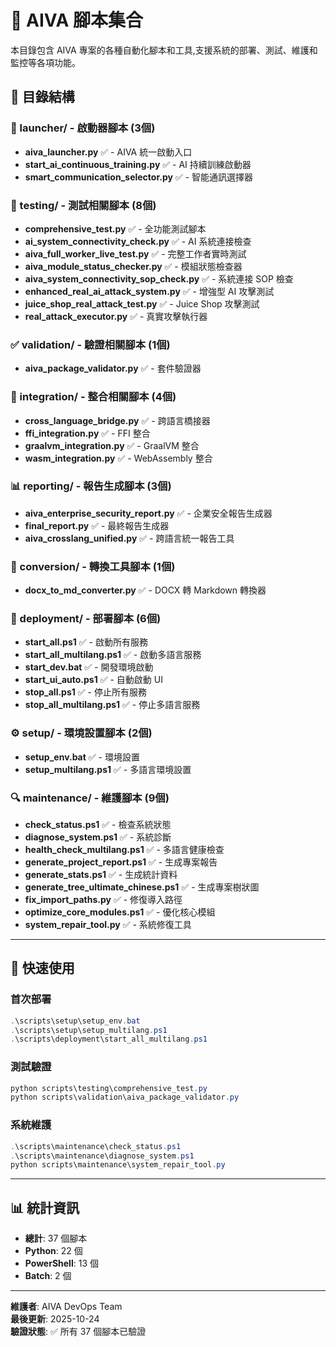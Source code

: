 # 🔧 AIVA 腳本集合

本目錄包含 AIVA 專案的各種自動化腳本和工具,支援系統的部署、測試、維護和監控等各項功能。

## 📁 目錄結構

### 🚀 launcher/ - 啟動器腳本 (3個)
- **aiva_launcher.py** ✅ - AIVA 統一啟動入口
- **start_ai_continuous_training.py** ✅ - AI 持續訓練啟動器
- **smart_communication_selector.py** ✅ - 智能通訊選擇器

### 🧪 testing/ - 測試相關腳本 (8個)
- **comprehensive_test.py** ✅ - 全功能測試腳本
- **ai_system_connectivity_check.py** ✅ - AI 系統連接檢查
- **aiva_full_worker_live_test.py** ✅ - 完整工作者實時測試
- **aiva_module_status_checker.py** ✅ - 模組狀態檢查器
- **aiva_system_connectivity_sop_check.py** ✅ - 系統連接 SOP 檢查
- **enhanced_real_ai_attack_system.py** ✅ - 增強型 AI 攻擊測試
- **juice_shop_real_attack_test.py** ✅ - Juice Shop 攻擊測試
- **real_attack_executor.py** ✅ - 真實攻擊執行器

### ✅ validation/ - 驗證相關腳本 (1個)
- **aiva_package_validator.py** ✅ - 套件驗證器

### 🔗 integration/ - 整合相關腳本 (4個)
- **cross_language_bridge.py** ✅ - 跨語言橋接器
- **ffi_integration.py** ✅ - FFI 整合
- **graalvm_integration.py** ✅ - GraalVM 整合
- **wasm_integration.py** ✅ - WebAssembly 整合

### 📊 reporting/ - 報告生成腳本 (3個)
- **aiva_enterprise_security_report.py** ✅ - 企業安全報告生成器
- **final_report.py** ✅ - 最終報告生成器
- **aiva_crosslang_unified.py** ✅ - 跨語言統一報告工具

### 🔄 conversion/ - 轉換工具腳本 (1個)
- **docx_to_md_converter.py** ✅ - DOCX 轉 Markdown 轉換器

### 🚀 deployment/ - 部署腳本 (6個)
- **start_all.ps1** ✅ - 啟動所有服務
- **start_all_multilang.ps1** ✅ - 啟動多語言服務
- **start_dev.bat** ✅ - 開發環境啟動
- **start_ui_auto.ps1** ✅ - 自動啟動 UI
- **stop_all.ps1** ✅ - 停止所有服務
- **stop_all_multilang.ps1** ✅ - 停止多語言服務

### ⚙️ setup/ - 環境設置腳本 (2個)
- **setup_env.bat** ✅ - 環境設置
- **setup_multilang.ps1** ✅ - 多語言環境設置

### 🔍 maintenance/ - 維護腳本 (9個)
- **check_status.ps1** ✅ - 檢查系統狀態
- **diagnose_system.ps1** ✅ - 系統診斷
- **health_check_multilang.ps1** ✅ - 多語言健康檢查
- **generate_project_report.ps1** ✅ - 生成專案報告
- **generate_stats.ps1** ✅ - 生成統計資料
- **generate_tree_ultimate_chinese.ps1** ✅ - 生成專案樹狀圖
- **fix_import_paths.py** ✅ - 修復導入路徑
- **optimize_core_modules.ps1** ✅ - 優化核心模組
- **system_repair_tool.py** ✅ - 系統修復工具

---

## 🚀 快速使用

### 首次部署
```powershell
.\scripts\setup\setup_env.bat
.\scripts\setup\setup_multilang.ps1
.\scripts\deployment\start_all_multilang.ps1
```

### 測試驗證
```powershell
python scripts\testing\comprehensive_test.py
python scripts\validation\aiva_package_validator.py
```

### 系統維護
```powershell
.\scripts\maintenance\check_status.ps1
.\scripts\maintenance\diagnose_system.ps1
python scripts\maintenance\system_repair_tool.py
```

---

## 📊 統計資訊
- **總計**: 37 個腳本
- **Python**: 22 個
- **PowerShell**: 13 個  
- **Batch**: 2 個

---

**維護者**: AIVA DevOps Team  
**最後更新**: 2025-10-24  
**驗證狀態**: ✅ 所有 37 個腳本已驗證
